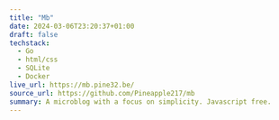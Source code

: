 ```yaml
---
title: "Mb"
date: 2024-03-06T23:20:37+01:00
draft: false
techstack:
  - Go
  - html/css
  - SQLite
  - Docker
live_url: https://mb.pine32.be/
source_url: https://github.com/Pineapple217/mb
summary: A microblog with a focus on simplicity. Javascript free.
---
```

